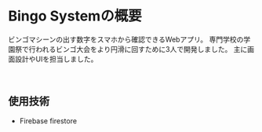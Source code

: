 # Bingo Systemの概要
ビンゴマシーンの出す数字をスマホから確認できるWebアプリ。
専門学校の学園祭で行われるビンゴ大会をより円滑に回すために3人で開発しました。
主に画面設計やUIを担当しました。

<br>

## 使用技術
- Firebase firestore

<br>
